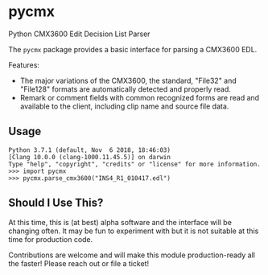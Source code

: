 # pycmx
Python CMX3600 Edit Decision List Parser

The `pycmx` package provides a basic interface for parsing a CMX3600 EDL.

Features:
* The major variations of the CMX3600, the standard, "File32" and "File128" 
  formats are automatically detected and properly read.
* Remark or comment fields with common recognized forms are read and 
  available to the client, including clip name and source file data.

## Usage

```
Python 3.7.1 (default, Nov  6 2018, 18:46:03) 
[Clang 10.0.0 (clang-1000.11.45.5)] on darwin
Type "help", "copyright", "credits" or "license" for more information.
>>> import pycmx
>>> pycmx.parse_cmx3600("INS4_R1_010417.edl") 
```

## Should I Use This?

At this time, this is (at best) alpha software and the interface will be 
changing often. It may be fun to experiment with but it is not suitable
at this time for production code.

Contributions are welcome and will make this module production-ready all the
faster! Please reach out or file a ticket! 
